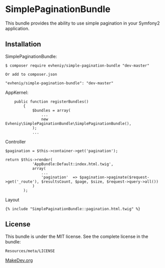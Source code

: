 SimplePaginationBundle
=================

This bundle provides the ability to use simple pagination in your Symfony2 application.

Installation
------------

SimplePaginationBundle:

    $ composer require evheniy/simple-pagination-bundle "dev-master"

    Or add to composer.json

    "evheniy/simple-pagination-bundle": "dev-master"


AppKernel:

        public function registerBundles()
            {
                $bundles = array(
                    ...
                    new Evheniy\SimplePaginationBundle\SimplePaginationBundle(),
                );
                ...

Controller

    $pagination = $this->container->get('pagination');
    
    return $this->render(
                'AppBundle:Default:index.html.twig',
                array(
                    ...
                    'pagination'  => $pagination->paginate($request->get('_route'), $resultsCount, $page, $size, $request->query->all())
                )
            );

Layout

    {% include "SimplePaginationBundle::pagination.html.twig" %}

License
-------

This bundle is under the MIT license. See the complete license in the bundle:

    Resources/meta/LICENSE

[MakeDev.org][1]

[1]:  http://makedev.org/
